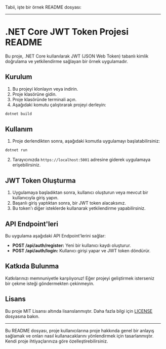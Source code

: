Tabii, işte bir örnek README dosyası:

---

# .NET Core JWT Token Projesi README

Bu proje, .NET Core kullanılarak JWT (JSON Web Token) tabanlı kimlik doğrulama ve yetkilendirme sağlayan bir örnek uygulamadır.

## Kurulum

1. Bu projeyi klonlayın veya indirin.
2. Proje klasörüne gidin.
3. Proje klasöründe terminali açın.
4. Aşağıdaki komutu çalıştırarak projeyi derleyin:

```bash
dotnet build
```

## Kullanım

1. Proje derlendikten sonra, aşağıdaki komutla uygulamayı başlatabilirsiniz:

```bash
dotnet run
```

2. Tarayıcınızda `https://localhost:5001` adresine giderek uygulamaya erişebilirsiniz.

## JWT Token Oluşturma

1. Uygulamaya başladıktan sonra, kullanıcı oluşturun veya mevcut bir kullanıcıyla giriş yapın.
2. Başarılı giriş yaptıktan sonra, bir JWT token alacaksınız.
3. Bu token'ı diğer isteklerde kullanarak yetkilendirme yapabilirsiniz.

## API Endpoint'leri

Bu uygulama aşağıdaki API Endpoint'lerini sağlar:

- **POST /api/auth/register:** Yeni bir kullanıcı kaydı oluşturur.
- **POST /api/auth/login:** Kullanıcı girişi yapar ve JWT token döndürür.

## Katkıda Bulunma

Katkılarınızı memnuniyetle karşılıyoruz! Eğer projeyi geliştirmek isterseniz bir çekme isteği göndermekten çekinmeyin.

## Lisans

Bu proje MIT Lisansı altında lisanslanmıştır. Daha fazla bilgi için [LICENSE](LICENSE) dosyasına bakın.

---

Bu README dosyası, proje kullanıcılarına proje hakkında genel bir anlayış sağlamak ve onları nasıl kullanacaklarını yönlendirmek için tasarlanmıştır. Kendi proje ihtiyaçlarınıza göre özelleştirebilirsiniz.
